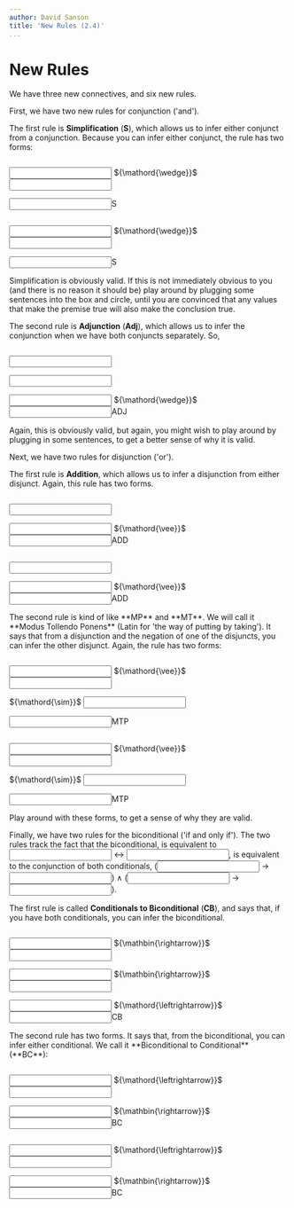 ```yaml
---
author: David Sanson
title: 'New Rules (2.4)'
...
```


New Rules
=========

We have three new connectives, and six new rules.

First, we have two new rules for conjunction ('and').

The first rule is **Simplification** (**S**), which allows us to infer
either conjunct from a conjunction. Because you can infer either
conjunct, the rule has two forms:

<div class="boxed" style="float:left">

<!--
~~~{.derivation}
<input class="copyMe P sym slot" type="text" > $\Land$ <input class="copyMe Q sym slot" type="text" >
<input class="copyMe P sym slot" type="text" >  & S
~~~
-->
<div class="der outer">

<p class="dline">
<span class="dnum"></span><span
class="dform"><input class="copyMe P sym slot" type="text" >
${\mathord{\wedge}}$
<input class="copyMe Q sym slot" type="text" ></span><span
class="djust"></span>
</p>
<p class="dline">
<span class="dnum"></span><span
class="dform"><input class="copyMe P sym slot" type="text" ></span><span
class="djust">S</span>
</p>

</div>

</div>

<div class="boxed" style="float:left; clear:both">

<!--
~~~{.derivation}
<input class="copyMe P sym slot" type="text" > $\Land$ <input class="copyMe Q sym slot" type="text" >
<input class="copyMe Q sym slot" type="text" >  & S
~~~
-->
<div class="der outer">

<p class="dline">
<span class="dnum"></span><span
class="dform"><input class="copyMe P sym slot" type="text" >
${\mathord{\wedge}}$
<input class="copyMe Q sym slot" type="text" ></span><span
class="djust"></span>
</p>
<p class="dline">
<span class="dnum"></span><span
class="dform"><input class="copyMe Q sym slot" type="text" ></span><span
class="djust">S</span>
</p>

</div>

</div>

<p style='clear:both'>
Simplification is obviously valid. If this is not immediately obvious to
you (and there is no reason it should be) play around by plugging some
sentences into the box and circle, until you are convinced that any
values that make the premise true will also make the conclusion true.

The second rule is **Adjunction** (**Adj**), which allows us to infer
the conjunction when we have both conjuncts separately. So,

<div class="boxed" style="float:left; clear:both">

<!--
~~~{.derivation}
<input class="copyMe P sym slot" type="text" > 
<input class="copyMe Q sym slot" type="text" >
<input class="copyMe P sym slot" type="text" > $\Land$ <input class="copyMe Q sym slot" type="text" >  & ADJ
~~~
-->
<div class="der outer">

<p class="dline">
<span class="dnum"></span><span
class="dform"><input class="copyMe P sym slot" type="text" >
</span><span class="djust"></span>
</p>
<p class="dline">
<span class="dnum"></span><span
class="dform"><input class="copyMe Q sym slot" type="text" ></span><span
class="djust"></span>
</p>
<p class="dline">
<span class="dnum"></span><span
class="dform"><input class="copyMe P sym slot" type="text" >
${\mathord{\wedge}}$
<input class="copyMe Q sym slot" type="text" ></span><span
class="djust">ADJ</span>
</p>

</div>

</div>

<p style='clear:both'>
Again, this is obviously valid, but again, you might wish to play around
by plugging in some sentences, to get a better sense of why it is valid.

Next, we have two rules for disjunction ('or').

The first rule is **Addition**, which allows us to infer a disjunction
from either disjunct. Again, this rule has two forms.

<div class="boxed" style="float:left; clear:both">

<!--
~~~{.derivation}
<input class="copyMe P sym slot" type="text" >  
<input class="copyMe P sym slot" type="text" > $\Lor$ <input class="copyMe Q sym slot" type="text" > & ADD
~~~
-->
<div class="der outer">

<p class="dline">
<span class="dnum"></span><span
class="dform"><input class="copyMe P sym slot" type="text" >
</span><span class="djust"></span>
</p>
<p class="dline">
<span class="dnum"></span><span
class="dform"><input class="copyMe P sym slot" type="text" >
${\mathord{\vee}}$
<input class="copyMe Q sym slot" type="text" ></span><span
class="djust">ADD</span>
</p>

</div>

</div>

<div class="boxed" style="float:left; clear:both">

<!--
~~~{.derivation}
<input class="copyMe P sym slot" type="text" >  
<input class="copyMe Q sym slot" type="text" > $\Lor$ <input class="copyMe P sym slot" type="text" > & ADD
~~~
-->
<div class="der outer">

<p class="dline">
<span class="dnum"></span><span
class="dform"><input class="copyMe P sym slot" type="text" >
</span><span class="djust"></span>
</p>
<p class="dline">
<span class="dnum"></span><span
class="dform"><input class="copyMe Q sym slot" type="text" >
${\mathord{\vee}}$
<input class="copyMe P sym slot" type="text" ></span><span
class="djust">ADD</span>
</p>

</div>

</div>

<p style='clear:both'>
The second rule is kind of like **MP** and **MT**. We will call it
**Modus Tollendo Ponens** (Latin for 'the way of putting by taking'). It
says that from a disjunction and the negation of one of the disjuncts,
you can infer the other disjunct. Again, the rule has two forms:

<div class="boxed" style="float:left; clear:both">

<!--
~~~{.derivation}
<input class="copyMe P sym slot" type="text" > $\Lor$ <input class="copyMe Q sym slot" type="text" >
$\Lneg$ <input class="copyMe P sym slot" type="text" >
<input class="copyMe Q sym slot" type="text" >  & MTP
~~~
-->
<div class="der outer">

<p class="dline">
<span class="dnum"></span><span
class="dform"><input class="copyMe P sym slot" type="text" >
${\mathord{\vee}}$
<input class="copyMe Q sym slot" type="text" ></span><span
class="djust"></span>
</p>
<p class="dline">
<span class="dnum"></span><span class="dform">${\mathord{\sim}}$
<input class="copyMe P sym slot" type="text" ></span><span
class="djust"></span>
</p>
<p class="dline">
<span class="dnum"></span><span
class="dform"><input class="copyMe Q sym slot" type="text" ></span><span
class="djust">MTP</span>
</p>

</div>

</div>

<div class="boxed" style="float:left; clear:both">

<!--
~~~{.derivation}
<input class="copyMe P sym slot" type="text" > $\Lor$ <input class="copyMe Q sym slot" type="text" >
$\Lneg$ <input class="copyMe Q sym slot" type="text" >
<input class="copyMe P sym slot" type="text" >  & MTP
~~~
-->
<div class="der outer">

<p class="dline">
<span class="dnum"></span><span
class="dform"><input class="copyMe P sym slot" type="text" >
${\mathord{\vee}}$
<input class="copyMe Q sym slot" type="text" ></span><span
class="djust"></span>
</p>
<p class="dline">
<span class="dnum"></span><span class="dform">${\mathord{\sim}}$
<input class="copyMe Q sym slot" type="text" ></span><span
class="djust"></span>
</p>
<p class="dline">
<span class="dnum"></span><span
class="dform"><input class="copyMe P sym slot" type="text" ></span><span
class="djust">MTP</span>
</p>

</div>

</div>

<p style='clear:both'>
Play around with these forms, to get a sense of why they are valid.

<div class="cor">

Finally, we have two rules for the biconditional ('if and only if'). The
two rules track the fact that the biconditional, is equivalent to
<input class="copyMe P sym slot" type="text" >
${\mathord{\leftrightarrow}}$
<input class="copyMe Q sym slot" type="text" >, is equivalent to the
conjunction of both conditionals,
(<input class="copyMe Q sym slot" type="text" >
${\mathbin{\rightarrow}}$
<input class="copyMe P sym slot" type="text" >) ${\mathord{\wedge}}$
(<input class="copyMe P sym slot" type="text" >
${\mathbin{\rightarrow}}$
<input class="copyMe Q sym slot" type="text" >).

</div>

The first rule is called **Conditionals to Biconditional** (**CB**), and
says that, if you have both conditionals, you can infer the
biconditional.

<div class="boxed" style="float:left; clear:both">

<!--
~~~{.derivation}
<input class="copyMe P sym slot" type="text" > $\Lif$ <input class="copyMe Q sym slot" type="text" > 
<input class="copyMe Q sym slot" type="text" > $\Lif$ <input class="copyMe P sym slot" type="text" >
<input class="copyMe P sym slot" type="text" > $\Liff$ <input class="copyMe Q sym slot" type="text" > & CB
~~~
-->
<div class="der outer">

<p class="dline">
<span class="dnum"></span><span
class="dform"><input class="copyMe P sym slot" type="text" >
${\mathbin{\rightarrow}}$ <input class="copyMe Q sym slot" type="text" >
</span><span class="djust"></span>
</p>
<p class="dline">
<span class="dnum"></span><span
class="dform"><input class="copyMe Q sym slot" type="text" >
${\mathbin{\rightarrow}}$
<input class="copyMe P sym slot" type="text" ></span><span
class="djust"></span>
</p>
<p class="dline">
<span class="dnum"></span><span
class="dform"><input class="copyMe P sym slot" type="text" >
${\mathord{\leftrightarrow}}$
<input class="copyMe Q sym slot" type="text" ></span><span
class="djust">CB</span>
</p>

</div>

</div>

<p style='clear:both'>
The second rule has two forms. It says that, from the biconditional, you
can infer either conditional. We call it **Biconditional to
Conditional** (**BC**):

<div class="boxed" style="float:left; clear:both">

<!--
~~~{.derivation}
<input class="copyMe P sym slot" type="text" > $\Liff$ <input class="copyMe Q sym slot" type="text" > 
<input class="copyMe P sym slot" type="text" > $\Lif$ <input class="copyMe Q sym slot" type="text" > & BC   
~~~
-->
<div class="der outer">

<p class="dline">
<span class="dnum"></span><span
class="dform"><input class="copyMe P sym slot" type="text" >
${\mathord{\leftrightarrow}}$
<input class="copyMe Q sym slot" type="text" > </span><span
class="djust"></span>
</p>
<p class="dline">
<span class="dnum"></span><span
class="dform"><input class="copyMe P sym slot" type="text" >
${\mathbin{\rightarrow}}$
<input class="copyMe Q sym slot" type="text" ></span><span
class="djust">BC </span>
</p>

</div>

</div>

<div class="boxed" style="float:left; clear:both">

<!--
~~~{.derivation}
<input class="copyMe P sym slot" type="text" > $\Liff$ <input class="copyMe Q sym slot" type="text" >
<input class="copyMe Q sym slot" type="text" > $\Lif$ <input class="copyMe P sym slot" type="text" >  & BC
~~~
-->
<div class="der outer">

<p class="dline">
<span class="dnum"></span><span
class="dform"><input class="copyMe P sym slot" type="text" >
${\mathord{\leftrightarrow}}$
<input class="copyMe Q sym slot" type="text" ></span><span
class="djust"></span>
</p>
<p class="dline">
<span class="dnum"></span><span
class="dform"><input class="copyMe Q sym slot" type="text" >
${\mathbin{\rightarrow}}$
<input class="copyMe P sym slot" type="text" ></span><span
class="djust">BC</span>
</p>

</div>

</div>

<p style='clear:both'>
